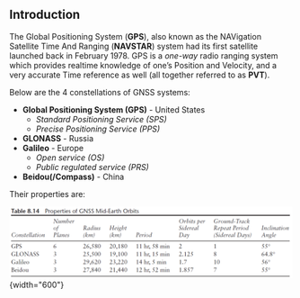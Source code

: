 ## Introduction

The Global Positioning System (**GPS**), also known as the NAVigation Satellite Time And Ranging (**NAVSTAR**) system had its first satellite launched back in February 1978. GPS is a *one-­way* radio ranging system which provides real­time knowledge of one’s Position and Velocity, and a very accurate Time reference as well (all together referred to as **PVT**).

Below are the 4 constellations of GNSS systems:

* **Global Positioning System (GPS)** \- United States
  * *Standard Positioning Service (SPS)*
  * *Precise Positioning Service (PPS)*
* **GLONASS** \- Russia
* **Galileo** \- Europe
  * *Open service (OS)*
  * *Public regulated service (PRS)*
* **Beidou(/Compass)** \- China

Their properties are:

![Properties of GNSS systems](../../../images/groves/gnss_constellations_properties.png){width="600"}
